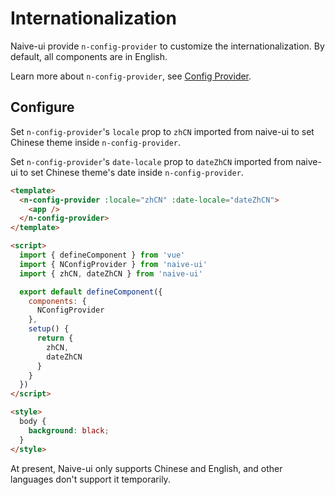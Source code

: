 # Internationalization

Naive-ui provide `n-config-provider` to customize the internationalization. By default, all components are in English.

Learn more about `n-config-provider`, see [Config Provider](../components/config-provider).

## Configure

Set `n-config-provider`'s `locale` prop to `zhCN` imported from naive-ui to set Chinese theme inside `n-config-provider`.

Set `n-config-provider`'s `date-locale` prop to `dateZhCN` imported from naive-ui to set Chinese theme's date inside `n-config-provider`.

```html
<template>
  <n-config-provider :locale="zhCN" :date-locale="dateZhCN">
    <app />
  </n-config-provider>
</template>

<script>
  import { defineComponent } from 'vue'
  import { NConfigProvider } from 'naive-ui'
  import { zhCN, dateZhCN } from 'naive-ui'

  export default defineComponent({
    components: {
      NConfigProvider
    },
    setup() {
      return {
        zhCN,
        dateZhCN
      }
    }
  })
</script>

<style>
  body {
    background: black;
  }
</style>
```

At present, Naive-ui only supports Chinese and English, and other languages don't support it temporarily.
